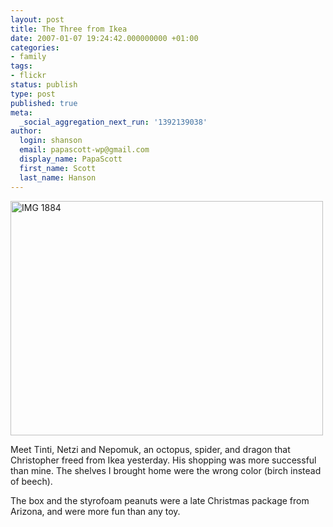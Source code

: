 ```yaml
---
layout: post
title: The Three from Ikea
date: 2007-01-07 19:24:42.000000000 +01:00
categories:
- family
tags:
- flickr
status: publish
type: post
published: true
meta:
  _social_aggregation_next_run: '1392139038'
author:
  login: shanson
  email: papascott-wp@gmail.com
  display_name: PapaScott
  first_name: Scott
  last_name: Hanson
---
```

<p><a href="http://www.flickr.com/photos/papascott/349217396/" title="Photo Sharing"><img src="1.static.flickr.com/134/349217396_1486c517fd.jpg" width="500" height="375" alt="IMG 1884" /></a></p>
<p>Meet Tinti, Netzi and Nepomuk, an octopus, spider, and dragon that Christopher freed from Ikea yesterday. His shopping was more successful than mine. The shelves I brought home were the wrong color (birch instead of beech).</p>
<p>The box and the styrofoam peanuts were a late Christmas package from Arizona, and were more fun than any toy.</p>
